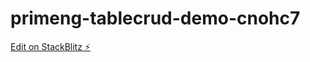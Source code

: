 # primeng-tablecrud-demo-cnohc7

[Edit on StackBlitz ⚡️](https://stackblitz.com/edit/primeng-tablecrud-demo-cnohc7)